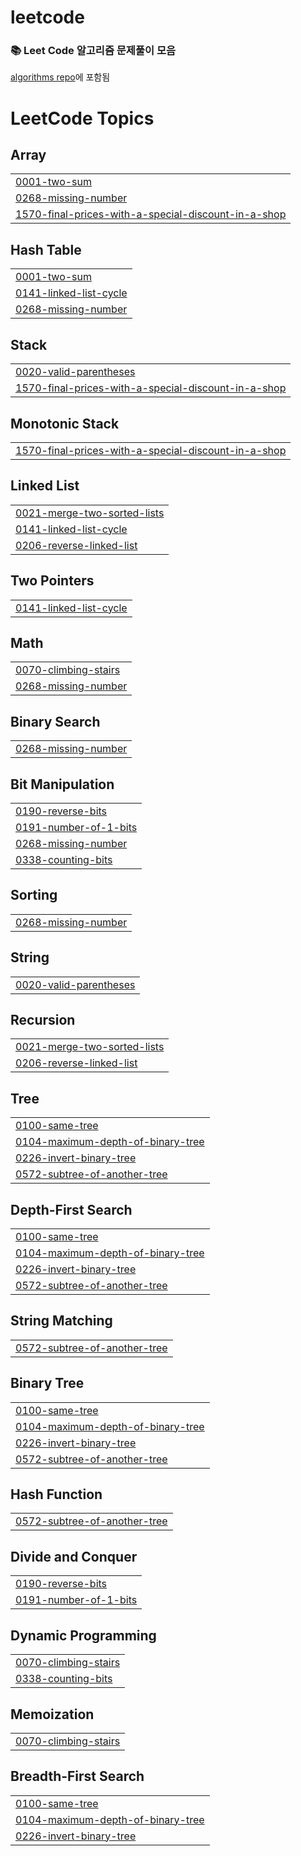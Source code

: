 # leetcode
### 📚 Leet Code 알고리즘 문제풀이 모음
[algorithms repo](https://github.com/rieulp/algorithms)에 포함됨

<!---LeetCode Topics Start-->
# LeetCode Topics
## Array
|  |
| ------- |
| [0001-two-sum](https://github.com/rieulp/leetcode/tree/master/0001-two-sum) |
| [0268-missing-number](https://github.com/rieulp/leetcode/tree/master/0268-missing-number) |
| [1570-final-prices-with-a-special-discount-in-a-shop](https://github.com/rieulp/leetcode/tree/master/1570-final-prices-with-a-special-discount-in-a-shop) |
## Hash Table
|  |
| ------- |
| [0001-two-sum](https://github.com/rieulp/leetcode/tree/master/0001-two-sum) |
| [0141-linked-list-cycle](https://github.com/rieulp/leetcode/tree/master/0141-linked-list-cycle) |
| [0268-missing-number](https://github.com/rieulp/leetcode/tree/master/0268-missing-number) |
## Stack
|  |
| ------- |
| [0020-valid-parentheses](https://github.com/rieulp/leetcode/tree/master/0020-valid-parentheses) |
| [1570-final-prices-with-a-special-discount-in-a-shop](https://github.com/rieulp/leetcode/tree/master/1570-final-prices-with-a-special-discount-in-a-shop) |
## Monotonic Stack
|  |
| ------- |
| [1570-final-prices-with-a-special-discount-in-a-shop](https://github.com/rieulp/leetcode/tree/master/1570-final-prices-with-a-special-discount-in-a-shop) |
## Linked List
|  |
| ------- |
| [0021-merge-two-sorted-lists](https://github.com/rieulp/leetcode/tree/master/0021-merge-two-sorted-lists) |
| [0141-linked-list-cycle](https://github.com/rieulp/leetcode/tree/master/0141-linked-list-cycle) |
| [0206-reverse-linked-list](https://github.com/rieulp/leetcode/tree/master/0206-reverse-linked-list) |
## Two Pointers
|  |
| ------- |
| [0141-linked-list-cycle](https://github.com/rieulp/leetcode/tree/master/0141-linked-list-cycle) |
## Math
|  |
| ------- |
| [0070-climbing-stairs](https://github.com/rieulp/leetcode/tree/master/0070-climbing-stairs) |
| [0268-missing-number](https://github.com/rieulp/leetcode/tree/master/0268-missing-number) |
## Binary Search
|  |
| ------- |
| [0268-missing-number](https://github.com/rieulp/leetcode/tree/master/0268-missing-number) |
## Bit Manipulation
|  |
| ------- |
| [0190-reverse-bits](https://github.com/rieulp/leetcode/tree/master/0190-reverse-bits) |
| [0191-number-of-1-bits](https://github.com/rieulp/leetcode/tree/master/0191-number-of-1-bits) |
| [0268-missing-number](https://github.com/rieulp/leetcode/tree/master/0268-missing-number) |
| [0338-counting-bits](https://github.com/rieulp/leetcode/tree/master/0338-counting-bits) |
## Sorting
|  |
| ------- |
| [0268-missing-number](https://github.com/rieulp/leetcode/tree/master/0268-missing-number) |
## String
|  |
| ------- |
| [0020-valid-parentheses](https://github.com/rieulp/leetcode/tree/master/0020-valid-parentheses) |
## Recursion
|  |
| ------- |
| [0021-merge-two-sorted-lists](https://github.com/rieulp/leetcode/tree/master/0021-merge-two-sorted-lists) |
| [0206-reverse-linked-list](https://github.com/rieulp/leetcode/tree/master/0206-reverse-linked-list) |
## Tree
|  |
| ------- |
| [0100-same-tree](https://github.com/rieulp/leetcode/tree/master/0100-same-tree) |
| [0104-maximum-depth-of-binary-tree](https://github.com/rieulp/leetcode/tree/master/0104-maximum-depth-of-binary-tree) |
| [0226-invert-binary-tree](https://github.com/rieulp/leetcode/tree/master/0226-invert-binary-tree) |
| [0572-subtree-of-another-tree](https://github.com/rieulp/leetcode/tree/master/0572-subtree-of-another-tree) |
## Depth-First Search
|  |
| ------- |
| [0100-same-tree](https://github.com/rieulp/leetcode/tree/master/0100-same-tree) |
| [0104-maximum-depth-of-binary-tree](https://github.com/rieulp/leetcode/tree/master/0104-maximum-depth-of-binary-tree) |
| [0226-invert-binary-tree](https://github.com/rieulp/leetcode/tree/master/0226-invert-binary-tree) |
| [0572-subtree-of-another-tree](https://github.com/rieulp/leetcode/tree/master/0572-subtree-of-another-tree) |
## String Matching
|  |
| ------- |
| [0572-subtree-of-another-tree](https://github.com/rieulp/leetcode/tree/master/0572-subtree-of-another-tree) |
## Binary Tree
|  |
| ------- |
| [0100-same-tree](https://github.com/rieulp/leetcode/tree/master/0100-same-tree) |
| [0104-maximum-depth-of-binary-tree](https://github.com/rieulp/leetcode/tree/master/0104-maximum-depth-of-binary-tree) |
| [0226-invert-binary-tree](https://github.com/rieulp/leetcode/tree/master/0226-invert-binary-tree) |
| [0572-subtree-of-another-tree](https://github.com/rieulp/leetcode/tree/master/0572-subtree-of-another-tree) |
## Hash Function
|  |
| ------- |
| [0572-subtree-of-another-tree](https://github.com/rieulp/leetcode/tree/master/0572-subtree-of-another-tree) |
## Divide and Conquer
|  |
| ------- |
| [0190-reverse-bits](https://github.com/rieulp/leetcode/tree/master/0190-reverse-bits) |
| [0191-number-of-1-bits](https://github.com/rieulp/leetcode/tree/master/0191-number-of-1-bits) |
## Dynamic Programming
|  |
| ------- |
| [0070-climbing-stairs](https://github.com/rieulp/leetcode/tree/master/0070-climbing-stairs) |
| [0338-counting-bits](https://github.com/rieulp/leetcode/tree/master/0338-counting-bits) |
## Memoization
|  |
| ------- |
| [0070-climbing-stairs](https://github.com/rieulp/leetcode/tree/master/0070-climbing-stairs) |
## Breadth-First Search
|  |
| ------- |
| [0100-same-tree](https://github.com/rieulp/leetcode/tree/master/0100-same-tree) |
| [0104-maximum-depth-of-binary-tree](https://github.com/rieulp/leetcode/tree/master/0104-maximum-depth-of-binary-tree) |
| [0226-invert-binary-tree](https://github.com/rieulp/leetcode/tree/master/0226-invert-binary-tree) |
<!---LeetCode Topics End-->